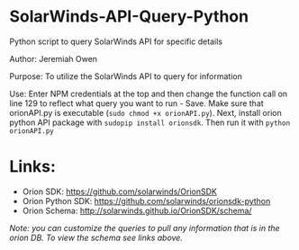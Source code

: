 # SolarWinds-API-Query-Python
Python script to query SolarWinds API for specific details

Author: Jeremiah Owen

Purpose: To utilize the SolarWinds API to query for information

Use: Enter NPM credentials at the top and then change the function call on line 129 to reflect what query you want to run - Save. Make sure that orionAPI.py is executable (`sudo chmod +x orionAPI.py`). Next, install orion python API package with `sudopip install orionsdk`. Then run it with `python orionAPI.py`

# Links:
 - Orion SDK: https://github.com/solarwinds/OrionSDK
 - Orion Python SDK: https://github.com/solarwinds/orionsdk-python
 - Orion Schema: http://solarwinds.github.io/OrionSDK/schema/

_Note: you can customize the queries to pull any information that is in the orion DB. To view the schema see links above._